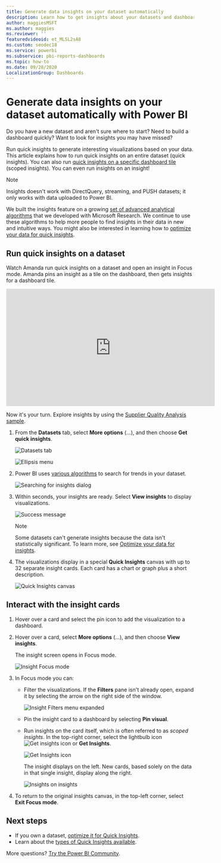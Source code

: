 ```yaml
---
title: Generate data insights on your dataset automatically
description: Learn how to get insights about your datasets and dashboard tiles.
author: maggiesMSFT
ms.author: maggies
ms.reviewer: ''
featuredvideoid: et_MLSL2sA8
ms.custom: seodec18
ms.service: powerbi
ms.subservice: pbi-reports-dashboards
ms.topic: how-to
ms.date: 09/28/2020
LocalizationGroup: Dashboards
---
```

# Generate data insights on your dataset automatically with Power BI
Do you have a new dataset and aren't sure where to start?  Need to build a dashboard quickly?  Want to look for insights you may have missed?

Run quick insights to generate interesting visualizations based on your data. This article explains how to run quick insights on an entire dataset (quick insights). You can also run [quick insights on a specific dashboard tile](../consumer/end-user-insights.md) (scoped insights). You can even run insights on an insight!

> [!NOTE]
> Insights doesn't work with DirectQuery, streaming, and PUSH datasets; it only works with data uploaded to Power BI.
> 

We built the insights feature on a growing [set of advanced analytical algorithms](../consumer/end-user-insight-types.md) that we developed with Microsoft Research. We continue to use these algorithms to help more people to find insights in their data in new and intuitive ways. You might also be interested in learning how to [optimize your data for quick insights](service-insights-optimize.md).

## Run quick insights on a dataset
Watch Amanda run quick insights on a dataset and open an insight in Focus mode. Amanda pins an insight as a tile on the dashboard, then gets insights for a dashboard tile.

<iframe width="560" height="315" src="https://www.youtube.com/embed/et_MLSL2sA8" frameborder="0" allowfullscreen></iframe>


Now it's your turn. Explore insights by using the [Supplier Quality Analysis sample](sample-supplier-quality.md).

1. From the **Datasets** tab, select **More options** (...), and then choose **Get quick insights**.
   
    ![Datasets tab](media/service-insights/power-bi-ellipses.png)
   
    ![Ellipsis menu](media/service-insights/power-bi-tab.png)
2. Power BI uses [various algorithms](../consumer/end-user-insight-types.md) to search for trends in your dataset.
   
    ![Searching for insights dialog](media/service-insights/pbi_autoinsightssearching.png)
3. Within seconds, your insights are ready.  Select **View insights** to display visualizations.
   
    ![Success message](media/service-insights/pbi_autoinsightsuccess.png)
   
    > [!NOTE]
    > Some datasets can't generate insights because the data isn't statistically significant.  To learn more, see [Optimize your data for insights](service-insights-optimize.md).
    > 
    
4. The visualizations display in a special **Quick Insights** canvas with up to 32 separate insight cards. Each card has a chart or graph plus a short description.
   
    ![Quick Insights canvas](media/service-insights/power-bi-insights.png)

## Interact with the insight cards

1. Hover over a card and select the pin icon to add the visualization to a dashboard.

2. Hover over a card, select **More options** (...), and then choose **View insights**. 

    The insight screen opens in Focus mode.
   
    ![Insight Focus mode](media/service-insights/power-bi-insight-focus.png)
3. In Focus mode you can:
   
   * Filter the visualizations. If the **Filters** pane isn't already open, expand it by selecting the arrow on the right side of the window.

       ![Insight Filters menu expanded](media/service-insights/power-bi-insights-filter-new.png)
   * Pin the insight card to a dashboard by selecting **Pin visual**.
   * Run insights on the card itself, which is often referred to as *scoped insights*. In the top-right corner, select the lightbulb icon ![Get insights icon](media/service-insights/power-bi-bulb-icon.png) or **Get Insights**.
     
       ![Get Insights icon](media/service-insights/pbi-autoinsights-tile.png)
     
     The insight displays on the left. New cards, based solely on the data in that single insight, display along the right.
     
       ![Insights on insights](media/service-insights/power-bi-insights-on-insights-new.png)
4. To return to the original insights canvas, in the top-left corner, select **Exit Focus mode**.

## Next steps
- If you own a dataset, [optimize it for Quick Insights](service-insights-optimize.md).
- Learn about the [types of Quick Insights available](../consumer/end-user-insight-types.md).

More questions? [Try the Power BI Community](https://community.powerbi.com/).
